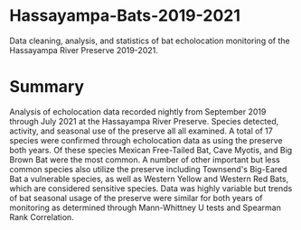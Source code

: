 # Hassayampa-Bats-2019-2021
Data cleaning, analysis, and statistics of bat echolocation monitoring of the Hassayampa River Preserve 2019-2021.
# Summary
Analysis of echolocation data recorded nightly from September 2019 through July 2021 at the Hassayampa River Preserve. Species detected, activity, and seasonal use of the preserve all all examined. A total of 17 species were confirmed through echolocation data as using the preserve both years. Of these species Mexican Free-Tailed Bat, Cave Myotis, and Big Brown Bat were the most common. A number of other important but less common species also utilize the preserve including Townsend's Big-Eared Bat a vulnerable species, as well as Western Yellow and Western Red Bats, which are considered sensitive species.  Data was highly variable but trends of bat seasonal usage of the preserve were similar for both years of monitoring as determined through Mann-Whittney U tests and Spearman Rank Correlation.  
